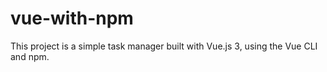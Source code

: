 # vue-with-npm

This project is a simple task manager built with Vue.js 3, using the Vue CLI and npm.
